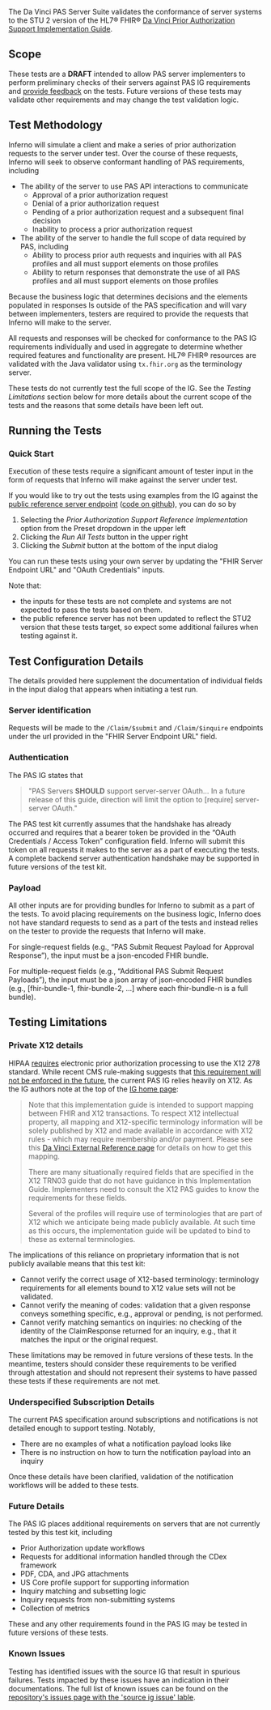 The Da Vinci PAS Server Suite validates the conformance of server systems 
to the STU 2 version of the HL7® FHIR® 
[Da Vinci Prior Authorization Support Implementation Guide](https://hl7.org/fhir/us/davinci-pas/STU2/).

## Scope

These tests are a **DRAFT** intended to allow PAS server implementers to perform 
preliminary checks of their servers against PAS IG requirements and [provide 
feedback](https://github.com/inferno-framework/davinci-pas-test-kit/issues) 
on the tests. Future versions of these tests may validate other 
requirements and may change the test validation logic.

## Test Methodology

Inferno will simulate a client and make a series of prior authorization requests to the 
server under test. Over the course of these requests, Inferno will seek to observe
conformant handling of PAS requirements, including
- The ability of the server to use PAS API interactions to communicate 
    - Approval of a prior authorization request
    - Denial of a prior authorization request
    - Pending of a prior authorization request and a subsequent final decision
    - Inability to process a prior authorization request
- The ability of the server to handle the full scope of data required by PAS, including
    - Ability to process prior auth requests and inquiries with all PAS profiles and all must support elements on those profiles
    - Ability to return responses that demonstrate the use of all PAS profiles and all must support elements on those profiles

Because the business logic that determines decisions and the elements populated in responses
Is outside of the PAS specification and will vary between implementers, testers
are required to provide the requests that Inferno will make to the server.

All requests and responses will be checked for conformance to the PAS
IG requirements individually and used in aggregate to determine whether
required features and functionality are present. HL7® FHIR® resources are 
validated with the Java validator using `tx.fhir.org` as the terminology server.

These tests do not currently test the full scope of the IG. See the *Testing Limitations* section below 
for more details about the current scope of the tests and the reasons that some details have been left out.

## Running the Tests

### Quick Start

Execution of these tests require a significant amount of tester input in the
form of requests that Inferno will make against the server under test.

If you would like to try out the tests using examples from the IG against the
[public reference server endpoint](https://prior-auth.davinci.hl7.org/fhir) ([code on github](https://github.com/HL7-DaVinci/prior-auth)), you can do so by 
1. Selecting the *Prior Authorization Support Reference Implementation* option from the Preset dropdown in the upper left
2. Clicking the *Run All Tests* button in the upper right
3. Clicking the *Submit* button at the bottom of the input dialog

You can run these tests using your own server by updating the "FHIR Server Endpoint URL" and "OAuth Credentials" inputs.

Note that:
- the inputs for these tests are not complete and systems are not expected to pass the tests based on them.
- the public reference server has not been updated to reflect the STU2 version that these tests target,
    so expect some additional failures when testing against it.

## Test Configuration Details

The details provided here supplement the documentation of individual fields in the input dialog
that appears when initiating a test run.

### Server identification

Requests will be made to the `/Claim/$submit` and `/Claim/$inquire` endpoints under the url provided in the "FHIR Server Endpoint URL" field.

### Authentication

The PAS IG states that 

> "PAS Servers **SHOULD** support server-server OAuth… In a future release of this guide, direction will limit the option to [require] server-server OAuth."

The PAS test kit currently assumes that the handshake has already occurred and requires
that a bearer token be provided in the “OAuth Credentials / Access Token” configuration
field. Inferno will submit this token on all requests it makes to the server as a part of 
executing the tests. A complete backend server authentication handshake may be supported
in future versions of the test kit.

### Payload

All other inputs are for providing bundles for Inferno to submit as a part of the tests. To avoid placing
requirements on the business logic, Inferno does not have standard requests to send as a part of the tests
and instead relies on the tester to provide the requests that Inferno will make.

For single-request fields (e.g., “PAS Submit Request Payload for Approval Response”), the input must be a json-encoded FHIR bundle.

For multiple-request fields (e.g., “Additional PAS Submit Request Payloads”), the input must be a json array of json-encoded FHIR bundles (e.g., [fhir-bundle-1, fhir-bundle-2, …] where each fhir-bundle-n is a full bundle).

## Testing Limitations

### Private X12 details

HIPAA [requires](https://hl7.org/fhir/us/davinci-pas/STU2/regulations.html) electronic prior authorization
processing to use the X12 278 standard. While recent CMS rule-making suggests that [this requirement
will not be enforced in the future](https://www.cms.gov/newsroom/fact-sheets/cms-interoperability-and-prior-authorization-final-rule-cms-0057-f),
the current PAS IG relies heavily on X12.  As the IG authors note at the
top of the [IG home page](https://hl7.org/fhir/us/davinci-pas/STU2/):

> Note that this implementation guide is intended to support mapping between FHIR and X12 transactions. To respect
> X12 intellectual property, all mapping and X12-specific terminology information will be solely published by X12
> and made available in accordance with X12 rules - which may require membership and/or payment. Please see this
> [Da Vinci External Reference page](https://confluence.hl7.org/display/DVP/Da+Vinci+Reference+to+External+Standards+and+Terminologies) 
> for details on how to get this mapping.
>
> There are many situationally required fields that are specified in the X12 TRN03 guide that do not have guidance
> in this Implementation Guide. Implementers need to consult the X12 PAS guides to know the requirements for these
> fields.
>
> Several of the profiles will require use of terminologies that are part of X12 which we anticipate being made
> publicly available. At such time as this occurs, the implementation guide will be updated to bind to these as
> external terminologies.

The implications of this reliance on proprietary information that is not publicly available means that this test
kit:

- Cannot verify the correct usage of X12-based terminology: terminology requirements for all elements bound to X12
    value sets will not be validated.
- Cannot verify the meaning of codes: validation that a given response conveys something specific, e.g., approval
    or pending, is not performed.
- Cannot verify matching semantics on inquiries: no checking of the identity of the ClaimResponse returned for an
    inquiry, e.g., that it matches the input or the original request.

These limitations may be removed in future versions of these tests. In the meantime, testers should consider these
requirements to be verified through attestation and should not represent their systems to have passed these tests
if these requirements are not met.

### Underspecified Subscription Details

The current PAS specification around subscriptions and notifications
is not detailed enough to support testing. Notably, 
- There are no examples of what a notification payload looks like
- There is no instruction on how to turn the notification payload into an inquiry

Once these details have been clarified, validation of the notification workflows
will be added to these tests.

### Future Details

The PAS IG places additional requirements on servers that are not currently tested by this test kit, including

- Prior Authorization update workflows
- Requests for additional information handled through the CDex framework
- PDF, CDA, and JPG attachments
- US Core profile support for supporting information
- Inquiry matching and subsetting logic
- Inquiry requests from non-submitting systems
- Collection of metrics

These and any other requirements found in the PAS IG may be tested in future versions of these tests.

### Known Issues

Testing has identified issues with the source IG that result in spurious failures. 
Tests impacted by these issues have an indication in their documentations. The full
list of known issues can be found on the [repository's issues page with the 'source ig issue'
lable](https://github.com/inferno-framework/davinci-pas-test-kit/labels/source%20ig%20issue).